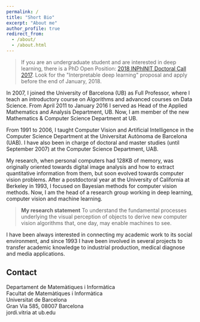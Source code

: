 ```yaml
---
permalink: /
title: "Short Bio"
excerpt: "About me"
author_profile: true
redirect_from: 
  - /about/
  - /about.html
---
```


>  If you are an undergraduate student and are interested in deep learning, there is a PhD Open Position: [2018 INPhINIT Doctoral Call 2017](https://bgsmath.cat/event/inphinit-doctoral-fellowship-call/). Look for the "Interpretable deep learning" proposal and apply before the end of January, 2018.

In 2007, I joined the University of Barcelona (UB) as Full Professor, where I teach an introductory course on Algorithms and advanced courses on Data Science. From April 2011 to January 2016 I served as Head of the Applied Mathematics and Analysis Department, UB. Now, I am member of the new Mathematics & Computer Science Department at UB.

From 1991 to 2006, I taught Computer Vision and Artificial Intelligence in the Computer Science Department at the Universitat Autònoma de Barcelona (UAB). I have also been in charge of doctoral and master studies (until September 2007) at the Computer Science Department, UAB.

My research, when personal computers had 128KB of memory, was originally oriented towards digital image analysis and how to extract quantitative information from them, but soon evolved towards computer vision problems. After a postdoctoral year at the University of California at Berkeley in 1993, I focused on Bayesian methods for computer vision methods. Now, I am the head of a research group working in deep learning, computer vision and machine learning.

> **My research statement**
> To understand the fundamental processes underlying the visual perception of objects to derive new computer vision algorithms that, one day, may enable machines to see.

I have been always interested in connecting my academic work to its social environment, and since 1993 I have been involved in several projects to transfer academic knowledge to industrial production, medical diagnose and media applications.

## Contact

Departament de Matemàtiques i Informàtica <br />
Facultat de Matemàtiques i Informàtica  <br />
Universitat de Barcelona <br />
Gran Via 585, 08007 Barcelona <br />
jordi.vitria at ub.edu <br />
